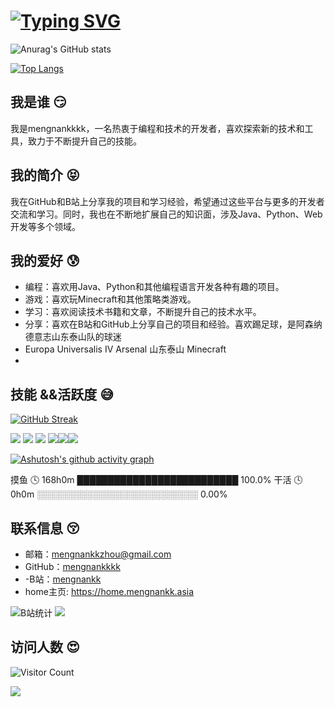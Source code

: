 # [![Typing SVG](https://readme-typing-svg.demolab.com/?lines=welcome+to+my+home;this+is+my+github+home)](https://git.io/typing-svg)



![Anurag's GitHub stats](https://github-readme-stats.vercel.app/api?username=mengnankkkk&show_icons=true&theme=radical)

[![Top Langs](https://github-readme-stats.vercel.app/api/top-langs/?username=mengnankkkk&layout=donut-vertical)](https://github.com/anuraghazra/github-readme-stats)

## 我是谁   :smirk:

我是mengnankkkk，一名热衷于编程和技术的开发者，喜欢探索新的技术和工具，致力于不断提升自己的技能。

## 我的简介 :stuck_out_tongue_closed_eyes:

我在GitHub和B站上分享我的项目和学习经验，希望通过这些平台与更多的开发者交流和学习。同时，我也在不断地扩展自己的知识面，涉及Java、Python、Web开发等多个领域。

## 我的爱好 :cold_sweat:

- 编程：喜欢用Java、Python和其他编程语言开发各种有趣的项目。
- 游戏：喜欢玩Minecraft和其他策略类游戏。
- 学习：喜欢阅读技术书籍和文章，不断提升自己的技术水平。
- 分享：喜欢在B站和GitHub上分享自己的项目和经验。喜欢踢足球，是阿森纳德意志山东泰山队的球迷
- Europa Universalis IV Arsenal 山东泰山 Minecraft
- 

##  技能 &&活跃度 :sweat_smile:

[![GitHub Streak](https://streak-stats.demolab.com/?user=mengnankkkk)](https://git.io/streak-stats)

<span > <img src="https://img.shields.io/badge/-HTML5-E34F26?style=flat-square&logo=html5&logoColor=white" /> <img src="https://img.shields.io/badge/-CSS3-1572B6?style=flat-square&logo=css3" /> <img src="https://img.shields.io/badge/-JavaScript-oringe?style=flat-square&logo=javascript" /> </span> <img src="https://img.shields.io/badge/-Java-007396?style=flat-square&logo=java&logoColor=white" /><img src="https://img.shields.io/badge/-Vercel-000000?style=flat-square&logo=vercel&logoColor=white" /><img src="https://img.shields.io/badge/-MySQL-4479A1?style=flat-square&logo=mysql&logoColor=white" />

[![Ashutosh's github activity graph](https://github-readme-activity-graph.vercel.app/graph?username=mengnankkkk&theme=dracula)](https://github.com/ashutosh00710/github-readme-activity-graph)

摸鱼   🕓 168h0m ██████████████████████████ 100.0%
干活   🕓 0h0m   ░░░░░░░░░░░░░░░░░░░░░░░░░░ 0.00%

## 联系信息 :kissing_closed_eyes:

- 邮箱：mengnankkzhou@gmail.com 
-  GitHub：[mengnankkkk](https://github.com/mengnankkkk) 
- -B站：[mengnankk](https://space.bilibili.com/440831872)
- home主页: https://home.mengnankk.asia

![B站统计](https://stats.justsong.cn/api/bilibili/?id=440831872&theme=dark) ![](https://stats.justsong.cn/api/github?username=mengnankkkk)

## 访问人数 :heart_eyes:

![Visitor Count](https://profile-counter.glitch.me/{mengnankkkk}/count.svg)

![](https://imgbed.mengnankk.asia/202407091737883.jpg)
